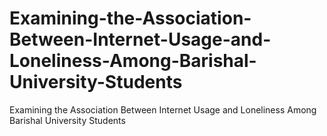 # Examining-the-Association-Between-Internet-Usage-and-Loneliness-Among-Barishal-University-Students
Examining the Association Between Internet Usage and Loneliness Among Barishal University Students
